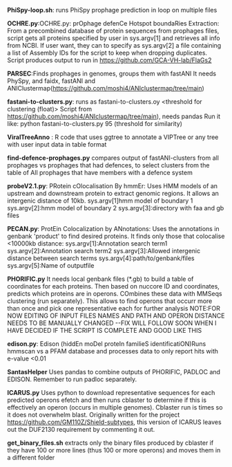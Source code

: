 **PhiSpy-loop.sh**: runs PhiSpy prophage prediction in loop on multiple files

**OCHRE.py**:OCHRE.py: prOphage defenCe Hotspot boundaRies Extraction: From a precombined database of protein sequences from prophages files, script gets all proteins specified by user in sys.argv[1] and retrieves all info from NCBI. If user want, they can to specify as sys.argv[2] a file containing a list of Assembly IDs for the script to keep when dropping duplicates. Script produces output to run in https://github.com/GCA-VH-lab/FlaGs2

**PARSEC**:Finds prophages in genomes, groups them with fastANI It needs PhySpy, and faidx, fastANI and ANIClustermap(https://github.com/moshi4/ANIclustermap/tree/main)

**fastani-to-clusters.py**: runs as fastani-to-clusters.oy <threshold for clustering (float)> Script from https://github.com/moshi4/ANIclustermap/tree/main), needs pandas
Run it like: python fastani-to-clusters.py <anicluster-matrix> 95 (threshold for similarity) <output-file-name>


**ViralTreeAnno** : R code that uses ggtree to annotate a VIPTree or any tree with user input data in table format

**find-defence-prophages.py** compares output of fastANI-clusters from all prophages vs prophages that had defences, to select clusters from the table of All prophages that have members with a defence system

**probeV2.1.py**: PRotein cOlocalisation By hmmEr: Uses HMM models of an upstream and downstream protein to extract genomic regions. It allows an intergenic distance of 10kb.
sys.argv[1]hmm model of boundary 1
sys.argv[2]:hmm model of boundary 2
sys.argv[3]:directory with faa and gb files 


**PECAN.py**: ProtEin Colocalization by ANnotations: Uses the annotations in genbank 'product' to find desired proteins. It finds only those that colocalise <10000kb distance:
sys.argv[1]:Annotation search term1
sys.argv[2]:Annotation search term2
sys.argv[3]:Allowed intergenic distance between search terms
sys.argv[4]:path/to/genbank/files
sys.argv[5]:Name of outputfile

**PHORIFIC.py** It needs local genbank files (*.gb) to build a table of coordinates for each proteins. Then based on nuccore ID and coordinates, predicts which proteins are in operons. COmbines these data with MMSeqs clustering (run separately). This allows to find operons that occurr more than once and pick one representative each for further analysis 
NOTE:FOR NOW EDITING OF INPUT FILES  NAMES AND PATH AND OPERON DISTANCE NEEDS TO BE MANUALLY CHANGED --FIX WILL FOLLOW SOON WHEN I HAVE DECIDED IF THE SCRIPT IS COMPLETE AND GOOD LIKE THIS

**edison.py**: Edison (hiddEn moDel proteIn familieS identificatiON)Runs hmmscan vs a PFAM database and processes data to only report hits with e-value <0.01 

**SantasHelper** Uses pandas to combine outputs of PHORIFIC, PADLOC and EDISON. Remember to run padloc separately.


**ICARUS.py** Uses python to download representative sequences for each predicted operons efetch and then runs cblaster to determine if this is effectively an operon (occurs in multiple genomes). Cblaster run is times so it does not overwhelm blast. Originally written for the project https://github.com/GM110Z/Shield-subtypes, this version of ICARUS leaves out the DUF2130 requirement by commenting it out. 

**get_binary_files.sh** extracts only the binary files produced by cblaster if they have 100 or more lines (thus 100 or more operons) and moves them in a different folder
